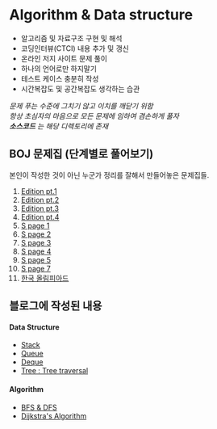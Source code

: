 # Algorithm & Data structure
* 알고리즘 및 자료구조 구현 및 해석
* 코딩인터뷰(CTCI) 내용 추가 및 갱신
* 온라인 저지 사이트 문제 풀이
* 하나의 언어로만 하지말기
* 테스트 케이스 충분히 작성
* 시간복잡도 및 공간복잡도 생각하는 습관

_문제 푸는 수준에 그치기 않고 이치를 깨닫기 위함_  
_항상 초심자의 마음으로 모든 문제에 임하여 겸손하게 풀자_   
_**소스코드** 는 해당 디렉토리에 존재_

## BOJ 문제집 (단계별로 풀어보기)
본인이 작성한 것이 아닌 누군가 정리를 잘해서 만들어놓은 문제집들.
1. [ Edition pt.1 ](https://www.acmicpc.net/workbook/view/1946)
2. [ Edition pt.2 ](https://www.acmicpc.net/workbook/view/1947)
3. [ Edition pt.3 ](https://www.acmicpc.net/workbook/view/1948)
4. [ Edition pt.4 ](https://www.acmicpc.net/workbook/view/1949)
5. [ S page 1 ](https://www.acmicpc.net/workbook/view/724)
6. [ S page 2 ](https://www.acmicpc.net/workbook/view/828)
7. [ S page 3 ](https://www.acmicpc.net/workbook/view/889)
8. [ S page 4 ](https://www.acmicpc.net/workbook/view/948)
9. [ S page 5 ](https://www.acmicpc.net/workbook/view/1044)
11. [ S page 7 ](https://www.acmicpc.net/workbook/view/1126)
12. [ 한국 올림피아드 ](https://www.acmicpc.net/workbook/view/527)


## 블로그에 작성된 내용
#### Data Structure
* [ Stack ](http://pasudo123.tistory.com/96?category=744505)
* [ Queue ](http://pasudo123.tistory.com/100?category=744505)
* [ Deque ](http://pasudo123.tistory.com/106?category=744505)
* [ Tree : Tree traversal ](http://pasudo123.tistory.com/145?category=744505)

#### Algorithm
* [ BFS & DFS ](http://pasudo123.tistory.com/103?category=744505)
* [ Dijkstra's Algorithm ](http://pasudo123.tistory.com/174?category=737548)
